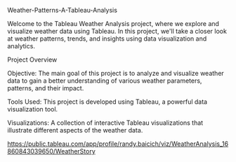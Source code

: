 Weather-Patterns-A-Tableau-Analysis

Welcome to the Tableau Weather Analysis project, where we explore and visualize weather data using Tableau. In this project, we'll take a closer look at weather patterns, trends, and insights using data visualization and analytics.

Project Overview

Objective: The main goal of this project is to analyze and visualize weather data to gain a better understanding of various weather parameters, patterns, and their impact.

Tools Used: This project is developed using Tableau, a powerful data visualization tool.

Visualizations: A collection of interactive Tableau visualizations that illustrate different aspects of the weather data.

https://public.tableau.com/app/profile/randy.baicich/viz/WeatherAnalysis_16860843039650/WeatherStory
